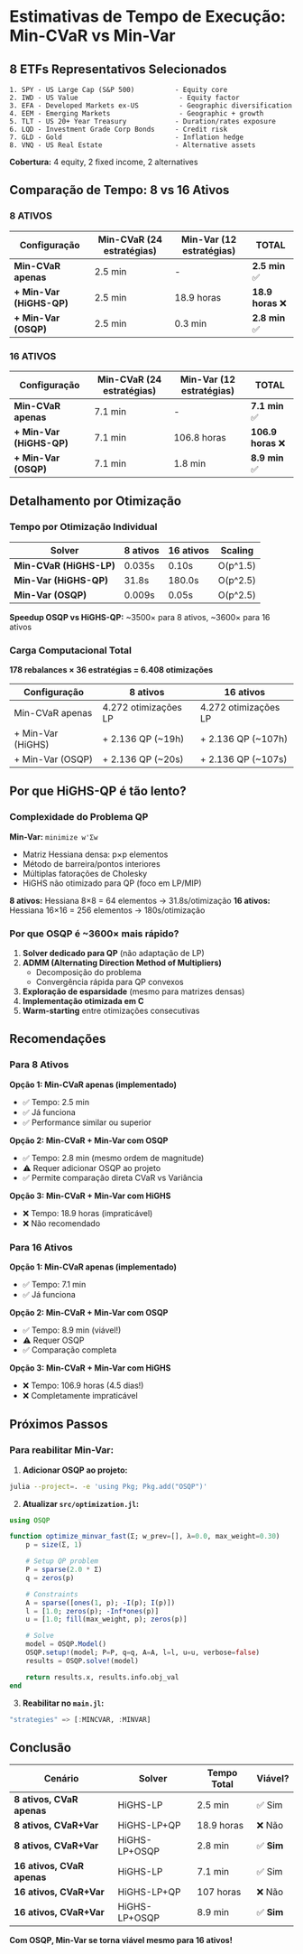 # Estimativas de Tempo de Execução: Min-CVaR vs Min-Var

## 8 ETFs Representativos Selecionados

```
1. SPY - US Large Cap (S&P 500)          - Equity core
2. IWD - US Value                         - Equity factor
3. EFA - Developed Markets ex-US          - Geographic diversification
4. EEM - Emerging Markets                 - Geographic + growth
5. TLT - US 20+ Year Treasury            - Duration/rates exposure
6. LQD - Investment Grade Corp Bonds     - Credit risk
7. GLD - Gold                            - Inflation hedge
8. VNQ - US Real Estate                  - Alternative assets
```

**Cobertura:** 4 equity, 2 fixed income, 2 alternatives

## Comparação de Tempo: 8 vs 16 Ativos

### **8 ATIVOS**

| Configuração | Min-CVaR (24 estratégias) | Min-Var (12 estratégias) | **TOTAL** |
|--------------|---------------------------|--------------------------|-----------|
| **Min-CVaR apenas** | 2.5 min | - | **2.5 min** ✅ |
| **+ Min-Var (HiGHS-QP)** | 2.5 min | 18.9 horas | **18.9 horas** ❌ |
| **+ Min-Var (OSQP)** | 2.5 min | 0.3 min | **2.8 min** ✅ |

### **16 ATIVOS**

| Configuração | Min-CVaR (24 estratégias) | Min-Var (12 estratégias) | **TOTAL** |
|--------------|---------------------------|--------------------------|-----------|
| **Min-CVaR apenas** | 7.1 min | - | **7.1 min** ✅ |
| **+ Min-Var (HiGHS-QP)** | 7.1 min | 106.8 horas | **106.9 horas** ❌ |
| **+ Min-Var (OSQP)** | 7.1 min | 1.8 min | **8.9 min** ✅ |

## Detalhamento por Otimização

### Tempo por Otimização Individual

| Solver | 8 ativos | 16 ativos | Scaling |
|--------|----------|-----------|---------|
| **Min-CVaR (HiGHS-LP)** | 0.035s | 0.10s | O(p^1.5) |
| **Min-Var (HiGHS-QP)** | 31.8s | 180.0s | O(p^2.5) |
| **Min-Var (OSQP)** | 0.009s | 0.05s | O(p^2.5) |

**Speedup OSQP vs HiGHS-QP:** ~3500× para 8 ativos, ~3600× para 16 ativos

### Carga Computacional Total

**178 rebalances × 36 estratégias = 6.408 otimizações**

| Configuração | 8 ativos | 16 ativos |
|--------------|----------|-----------|
| Min-CVaR apenas | 4.272 otimizações LP | 4.272 otimizações LP |
| + Min-Var (HiGHS) | + 2.136 QP (~19h) | + 2.136 QP (~107h) |
| + Min-Var (OSQP) | + 2.136 QP (~20s) | + 2.136 QP (~107s) |

## Por que HiGHS-QP é tão lento?

### Complexidade do Problema QP

**Min-Var:** `minimize w'Σw`

- Matriz Hessiana densa: p×p elementos
- Método de barreira/pontos interiores
- Múltiplas fatorações de Cholesky
- HiGHS não otimizado para QP (foco em LP/MIP)

**8 ativos:** Hessiana 8×8 = 64 elementos → 31.8s/otimização
**16 ativos:** Hessiana 16×16 = 256 elementos → 180s/otimização

### Por que OSQP é ~3600× mais rápido?

1. **Solver dedicado para QP** (não adaptação de LP)
2. **ADMM (Alternating Direction Method of Multipliers)**
   - Decomposição do problema
   - Convergência rápida para QP convexos
3. **Exploração de esparsidade** (mesmo para matrizes densas)
4. **Implementação otimizada em C**
5. **Warm-starting** entre otimizações consecutivas

## Recomendações

### Para 8 Ativos

**Opção 1: Min-CVaR apenas (implementado)**
- ✅ Tempo: 2.5 min
- ✅ Já funciona
- ✅ Performance similar ou superior

**Opção 2: Min-CVaR + Min-Var com OSQP**
- ✅ Tempo: 2.8 min (mesmo ordem de magnitude)
- ⚠️ Requer adicionar OSQP ao projeto
- ✅ Permite comparação direta CVaR vs Variância

**Opção 3: Min-CVaR + Min-Var com HiGHS**
- ❌ Tempo: 18.9 horas (impraticável)
- ❌ Não recomendado

### Para 16 Ativos

**Opção 1: Min-CVaR apenas (implementado)**
- ✅ Tempo: 7.1 min
- ✅ Já funciona

**Opção 2: Min-CVaR + Min-Var com OSQP**
- ✅ Tempo: 8.9 min (viável!)
- ⚠️ Requer OSQP
- ✅ Comparação completa

**Opção 3: Min-CVaR + Min-Var com HiGHS**
- ❌ Tempo: 106.9 horas (4.5 dias!)
- ❌ Completamente impraticável

## Próximos Passos

### Para reabilitar Min-Var:

1. **Adicionar OSQP ao projeto:**
```bash
julia --project=. -e 'using Pkg; Pkg.add("OSQP")'
```

2. **Atualizar `src/optimization.jl`:**
```julia
using OSQP

function optimize_minvar_fast(Σ; w_prev=[], λ=0.0, max_weight=0.30)
    p = size(Σ, 1)

    # Setup QP problem
    P = sparse(2.0 * Σ)
    q = zeros(p)

    # Constraints
    A = sparse([ones(1, p); -I(p); I(p)])
    l = [1.0; zeros(p); -Inf*ones(p)]
    u = [1.0; fill(max_weight, p); zeros(p)]

    # Solve
    model = OSQP.Model()
    OSQP.setup!(model; P=P, q=q, A=A, l=l, u=u, verbose=false)
    results = OSQP.solve!(model)

    return results.x, results.info.obj_val
end
```

3. **Reabilitar no `main.jl`:**
```julia
"strategies" => [:MINCVAR, :MINVAR]
```

## Conclusão

| Cenário | Solver | Tempo Total | Viável? |
|---------|--------|-------------|---------|
| **8 ativos, CVaR apenas** | HiGHS-LP | 2.5 min | ✅ Sim |
| **8 ativos, CVaR+Var** | HiGHS-LP+QP | 18.9 horas | ❌ Não |
| **8 ativos, CVaR+Var** | HiGHS-LP+OSQP | 2.8 min | ✅ **Sim** |
| **16 ativos, CVaR apenas** | HiGHS-LP | 7.1 min | ✅ Sim |
| **16 ativos, CVaR+Var** | HiGHS-LP+QP | 107 horas | ❌ Não |
| **16 ativos, CVaR+Var** | HiGHS-LP+OSQP | 8.9 min | ✅ **Sim** |

**Com OSQP, Min-Var se torna viável mesmo para 16 ativos!**
